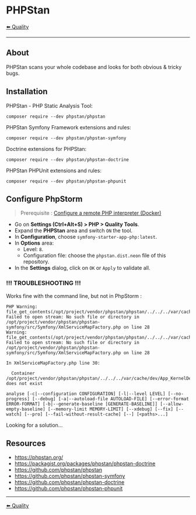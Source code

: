 # PHPStan

[⬅️ Quality](../quality.md)

---

## About

PHPStan scans your whole codebase and looks for both obvious & tricky bugs.

## Installation

PHPStan - PHP Static Analysis Tool:

```
composer require --dev phpstan/phpstan
```

PHPStan Symfony Framework extensions and rules:

```
composer require --dev phpstan/phpstan-symfony
```

Doctrine extensions for PHPStan:

```
composer require --dev phpstan/phpstan-doctrine
```

PHPStan PHPUnit extensions and rules:

```
composer require --dev phpstan/phpstan-phpunit
```

## Configure PhpStorm

> Prerequisite : [Configure a remote PHP interpreter (Docker)](../remote-php-interpreter.md)

* Go on **Settings (Ctrl+Alt+S) > PHP > Quality Tools**.
* Expand the **PHPStan** area and switch `ON` the tool.
* In **Configuration**, choose `symfony-starter-app-php:latest`.
* In **Options** area:
    * Level: `8`.
    * Configuration file: choose the `phpstan.dist.neon` file of this repository.
* In the **Settings** dialog, click on `OK` or `Apply` to validate all.

### !!! TROUBLESHOOTING !!!

Works fine with the command line, but not in PhpStorm :

```
PHP Warning:  file_get_contents(/opt/project/vendor/phpstan/phpstan/../../../var/cache/dev/App_KernelDevDebugContainer.xml): Failed to open stream: No such file or directory in /opt/project/vendor/phpstan/phpstan-symfony/src/Symfony/XmlServiceMapFactory.php on line 28
Warning: file_get_contents(/opt/project/vendor/phpstan/phpstan/../../../var/cache/dev/App_KernelDevDebugContainer.xml): Failed to open stream: No such file or directory in /opt/project/vendor/phpstan/phpstan-symfony/src/Symfony/XmlServiceMapFactory.php on line 28

In XmlServiceMapFactory.php line 30:
                                                                               
  Container /opt/project/vendor/phpstan/phpstan/../../../var/cache/dev/App_KernelDevDebugContainer.xml does not exist                                     

analyse [-c|--configuration CONFIGURATION] [-l|--level LEVEL] [--no-progress] [--debug] [-a|--autoload-file AUTOLOAD-FILE] [--error-format ERROR-FORMAT] [-b|--generate-baseline [GENERATE-BASELINE]] [--allow-empty-baseline] [--memory-limit MEMORY-LIMIT] [--xdebug] [--fix] [--watch] [--pro] [--fail-without-result-cache] [--] [<paths>...]
```

Looking for a solution...

## Resources

* https://phpstan.org/
* https://packagist.org/packages/phpstan/phpstan-doctrine
* https://github.com/phpstan/phpstan
* https://github.com/phpstan/phpstan-symfony
* https://github.com/phpstan/phpstan-doctrine
* https://github.com/phpstan/phpstan-phpunit

---

[⬅️ Quality](../quality.md)

